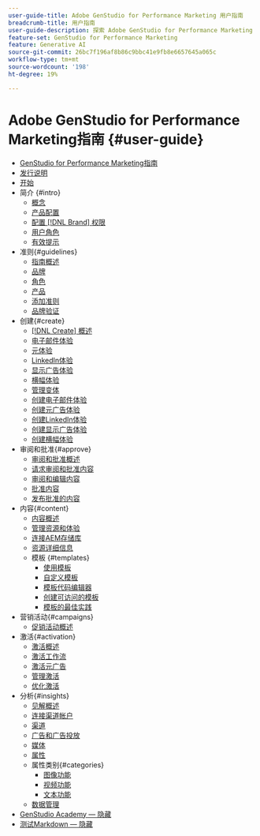 ```yaml
---
user-guide-title: Adobe GenStudio for Performance Marketing 用户指南
breadcrumb-title: 用户指南
user-guide-description: 探索 Adobe GenStudio for Performance Marketing 功能。了解如何快速创建品牌资产、生成变体并优化体验。
feature-set: GenStudio for Performance Marketing
feature: Generative AI
source-git-commit: 26bc7f196af8b86c9bbc41e9fb8e6657645a065c
workflow-type: tm+mt
source-wordcount: '198'
ht-degree: 19%

---
```



# Adobe GenStudio for Performance Marketing指南 {#user-guide}

+ [GenStudio for Performance Marketing指南](home.md)
+ [发行说明](release-notes.md)
+ [开始](get-started.md)
+ 简介 {#intro}
   + [概念](concepts.md)
   + [产品配置](product-provisioning.md)
   + [配置 [!DNL Brand] 权限](configure-brand-permissions.md)
   + [用户角色](user-roles.md)
   + [有效提示](effective-prompts.md)
+ 准则{#guidelines}
   + [指南概述](guidelines/overview.md)
   + [品牌](guidelines/brands.md)
   + [角色](guidelines/personas.md)
   + [产品](guidelines/products.md)
   + [添加准则](guidelines/add-guidelines.md)
   + [品牌验证](guidelines/brand-validation.md)
+ 创建{#create}
   + [[!DNL Create] 概述](create/overview.md)
   + [电子邮件体验](create/email-experiences.md)
   + [元体验](create/meta-experiences.md)
   + [LinkedIn体验](create/linkedin-experiences.md)
   + [显示广告体验](create/display-ad-experiences.md)
   + [横幅体验](create/banner-experiences.md)
   + [管理变体](create/manage-variants.md)
   + [创建电子邮件体验](create/create-email-experience.md)
   + [创建元广告体验](create/create-meta-ad.md)
   + [创建LinkedIn体验](create/create-linkedin.md)
   + [创建显示广告体验](create/create-display-ad.md)
   + [创建横幅体验](create/create-banner-experience.md)
+ 审阅和批准{#approve}
   + [审阅和批准概述](approvals/overview.md)
   + [请求审阅和批准内容](approvals/request-review.md)
   + [审阅和编辑内容](approvals/review-and-edit.md)
   + [批准内容](approvals/approve-content.md)
   + [发布批准的内容](approvals/publish-content.md)
+ 内容{#content}
   + [内容概述](content/overview.md)
   + [管理资源和体验](content/manage-assets.md)
   + [连接AEM存储库](content/connect-aem-repo.md)
   + [资源详细信息](content/asset-details.md)
   + 模板 {#templates}
      + [使用模板](content/use-templates.md)
      + [自定义模板](content/customize-template.md)
      + [模板代码编辑器](content/code-editor.md)
      + [创建可访问的模板](content/accessibility-for-templates.md)
      + [模板的最佳实践](content/best-practices-for-templates.md)
+ 营销活动{#campaigns}
   + [促销活动概述](campaigns/overview.md)
+ 激活{#activation}
   + [激活概述](activation/overview.md)
   + [激活工作流](activation/create-activation.md)
   + [激活元广告](activation/activate-meta-ad.md)
   + [管理激活](activation/manage-activations.md)
   + [优化激活](activation/troubleshooting.md)
+ 分析{#insights}
   + [见解概述](insights/overview.md)
   + [连接渠道帐户](insights/connect-channel.md)
   + [渠道](insights/channels.md)
   + [广告和广告投放](insights/ads.md)
   + [媒体](insights/media.md)
   + [属性](insights/attributes.md)
   + 属性类别{#categories}
      + [图像功能](insights/image-features.md)
      + [视频功能](insights/video-features.md)
      + [文本功能](insights/text-features.md)
   + [数据管理](insights/data-management.md)
+ [GenStudio Academy — 隐藏](genstudioacademy.md)
+ [测试Markdown — 隐藏](test-markdown.md)

